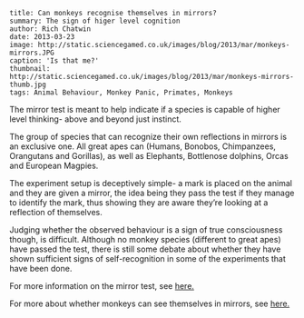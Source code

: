 ```
title: Can monkeys recognise themselves in mirrors?
summary: The sign of higer level cognition
author: Rich Chatwin
date: 2013-03-23
image: http://static.sciencegamed.co.uk/images/blog/2013/mar/monkeys-mirrors.JPG
caption: 'Is that me?'
thumbnail: http://static.sciencegamed.co.uk/images/blog/2013/mar/monkeys-mirrors-thumb.jpg
tags: Animal Behaviour, Monkey Panic, Primates, Monkeys
```
The mirror test is meant to help indicate if a species is capable of higher level thinking- above and beyond just instinct.

The group of species that can recognize their own reflections in mirrors is an exclusive one. All great apes can (Humans, Bonobos, Chimpanzees, Orangutans and Gorillas), as well as Elephants, Bottlenose dolphins, Orcas and European Magpies.

The experiment setup is deceptively simple- a mark is placed on the animal and they are given a mirror, the idea being they pass the test if they manage to identify the mark, thus showing they are aware they’re looking at a reflection of themselves.

<!-- break -->


Judging whether the observed behaviour is a sign of true consciousness though, is difficult. Although no monkey species (different to great apes) have passed the test, there is still some debate about whether they have shown sufficient signs of self-recognition in some of the experiments that have been done.



For more information on the mirror test, see [here.](http://en.wikipedia.org/wiki/Mirror_test)

For more about whether monkeys can see themselves in mirrors, see [here.](http://www.plosbiology.org/article/info%3Adoi%2F10.1371%2Fjournal.pbio.1001024)
